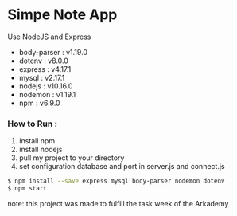 # Simpe Note App
Use NodeJS and Express

- body-parser : v1.19.0
- dotenv      : v8.0.0
- express     : v4.17.1
- mysql       : v2.17.1
- nodejs      : v10.16.0
- nodemon     : v1.19.1
- npm         : v6.9.0

### How to Run :

1. install npm
2. install nodejs
3. pull my project to your directory
4. set configuration database and port in server.js and connect.js

```sh
$ npm install --save express mysql body-parser nodemon dotenv
$ npm start
```

note: this project was made to fulfill the task week of the Arkademy